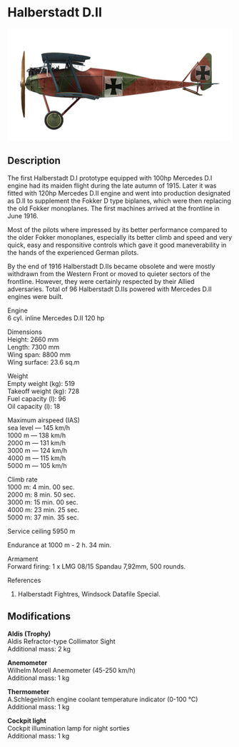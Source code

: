 # Halberstadt D.II

![halberstadtd2](../images/planes/halberstadtd2.png)

## Description

The first Halberstadt D.I prototype equipped with 100hp Mercedes D.I engine had its maiden flight during the late autumn of 1915. Later it was fitted with 120hp Mercedes D.II engine and went into production designated as D.II to supplement the Fokker D type biplanes, which were then replacing the old Fokker monoplanes. The first machines arrived at the frontline in June 1916.  
  
Most of the pilots where impressed by its better performance compared to the older Fokker monoplanes, especially its better climb and speed and very quick, easy and responsitive controls which gave it good maneverability in the hands of the experienced German pilots.  
  
By the end of 1916 Halberstadt D.IIs became obsolete and were mostly withdrawn from the Western Front or moved to quieter sectors of the frontline. However, they were certainly respected by their Allied adversaries. Total of 96 Halberstadt D.IIs powered with Mercedes D.II engines were built.  
  
  
Engine  
6 cyl. inline Mercedes D.II 120 hp  
  
Dimensions  
Height: 2660 mm  
Length: 7300 mm  
Wing span: 8800 mm  
Wing surface: 23.6 sq.m  
  
Weight  
Empty weight (kg): 519  
Takeoff weight (kg): 728  
Fuel capacity (l): 96  
Oil capacity (l): 18  
  
Maximum airspeed (IAS)  
sea level — 145 km/h  
1000 m — 138 km/h  
2000 m — 131 km/h  
3000 m — 124 km/h  
4000 m — 115 km/h  
5000 m — 105 km/h  
  
Climb rate  
1000 m:  4 min. 00 sec.  
2000 m:  8 min. 50 sec.  
3000 m: 15 min. 00 sec.  
4000 m: 23 min. 25 sec.  
5000 m: 37 min. 35 sec.  
  
Service ceiling 5950 m  
  
Endurance at 1000 m - 2 h. 34 min.  
  
Armament  
Forward firing: 1 х LMG 08/15 Spandau 7,92mm, 500 rounds.  
  
References  
1) Halberstadt Fightres, Windsock Datafile Special.

## Modifications

**Aldis (Trophy)**  
Aldis Refractor-type Collimator Sight  
Additional mass: 2 kg

**Anemometer**  
Wilhelm Morell Anemometer (45-250 km/h)  
Additional mass: 1 kg

**Thermometer**  
A.Schlegelmilch engine coolant temperature indicator (0-100 °C)  
Additional mass: 1 kg

**Cockpit light**  
Cockpit illumination lamp for night sorties  
Additional mass: 1 kg
